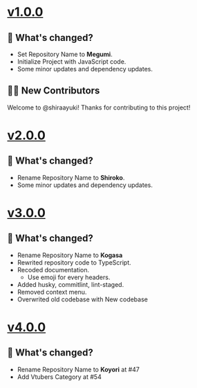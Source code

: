# [v1.0.0](https://github.com/gifaldyazkaa/kogasa-dscbot/releases/tag/v1.0.0)

## 🤔 What's changed?

- Set Repository Name to **Megumi**.
- Initialize Project with JavaScript code.
- Some minor updates and dependency updates.

## 👨‍💻 New Contributors

Welcome to @shiraayuki! Thanks for contributing to this project!

# [v2.0.0](https://github.com/gifaldyazkaa/kogasa-dscbot/releases/tag/v2.0.0)

## 🤔 What's changed?

- Rename Repository Name to **Shiroko**.
- Some minor updates and dependency updates.

# [v3.0.0](https://github.com/gifaldyazkaa/kogasa-dscbot/releases/tag/v3.0.0)

## 🤔 What's changed?

- Rename Repository Name to **Kogasa**
- Rewrited repository code to TypeScript.
- Recoded documentation.
  - Use emoji for every headers.
- Added husky, commitlint, lint-staged.
- Removed context menu.
- Overwrited old codebase with New codebase

# [v4.0.0](https://github.com/gifaldyazkaa/kogasa-dscbot/releases/tag/v4.0.0)

## 🤔 What's changed?

- Rename Repository Name to **Koyori** at #47
- Add Vtubers Category at #54
